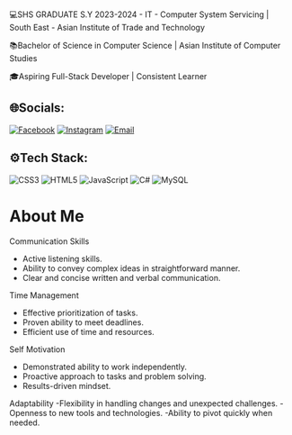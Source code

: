 💻SHS GRADUATE S.Y 2023-2024 - IT - Computer System Servicing | South East - Asian Institute of Trade and Technology 

📚Bachelor of Science in Computer Science | Asian Institute of Computer Studies

🎓Aspiring Full-Stack Developer | Consistent Learner
## 🌐Socials:
[![Facebook](https://img.shields.io/badge/Facebook-1877F2?style=for-the-badge&logo=facebook&logoColor=white)](https://www.facebook.com/linglingpoppin)
[![Instagram](https://img.shields.io/badge/Instagram-E1306C?style=for-the-badge&logo=instagram&logoColor=white)](https://www.instagram.com/11heqrts/)
[![Email](https://img.shields.io/badge/Email-D14836?style=for-the-badge&logo=gmail&logoColor=white)](your-email-link)
## ⚙️Tech Stack:
![CSS3](https://img.shields.io/badge/CSS3-1572B6?style=for-the-badge&logo=css3&logoColor=white)
![HTML5](https://img.shields.io/badge/HTML5-E34F26?style=for-the-badge&logo=html5&logoColor=white)
![JavaScript](https://img.shields.io/badge/JavaScript-F7DF1E?style=for-the-badge&logo=javascript&logoColor=black)
![C#](https://img.shields.io/badge/C%23-239120?style=flat&logo=csharp&logoColor=white)
![MySQL](https://img.shields.io/badge/MySQL-4479A1?style=for-the-badge&logo=mysql&logoColor=white)

# About Me
Communication Skills
- Active listening skills.
- Ability to convey complex ideas in straightforward manner.
- Clear and concise written and verbal communication.

Time Management
- Effective prioritization of tasks.
- Proven ability to meet deadlines.
- Efficient use of time and resources.

Self Motivation
- Demonstrated ability to work independently.
- Proactive approach to tasks and problem solving.
- Results-driven mindset.

Adaptability
-Flexibility in handling changes and unexpected challenges.
-Openness to new tools and technologies.
-Ability to pivot quickly when needed.
